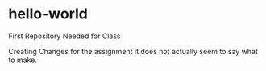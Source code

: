 # hello-world
First Repository Needed for Class


Creating Changes for the assignment it does not actually seem to say what to make.
